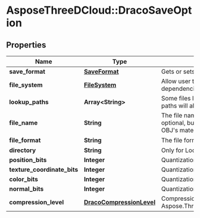 # AsposeThreeDCloud::DracoSaveOption

## Properties
Name | Type | Description | Notes
------------ | ------------- | ------------- | -------------
**save_format** | [**SaveFormat**](SaveFormat.md) | Gets or sets  of the SaveFormat. | [optional] 
**file_system** | [**FileSystem**](FileSystem.md) | Allow user to handle how to manage the external dependencies during load/save. | [optional] 
**lookup_paths** | **Array&lt;String&gt;** | Some files like OBJ depends on external file, the lookup paths will allows Aspose.3D to look for external file to load | [optional] 
**file_name** | **String** | The file name of the exporting/importing scene. This is optional, but useful when serialize external assets like OBJ&#39;s material. | [optional] 
**file_format** | **String** | The file format��like FBX,U3D,PDF .... | [optional] 
**directory** | **String** | Only for LocalFileSystem | [optional] 
**position_bits** | **Integer** | Quantization bits for position, default value is 14 | [optional] 
**texture_coordinate_bits** | **Integer** | Quantization bits for texture coordinate, default value is 12 | [optional] 
**color_bits** | **Integer** | Quantization bits for vertex color, default value is 10 | [optional] 
**normal_bits** | **Integer** | Quantization bits for normal vectors, default value is 10 | [optional] 
**compression_level** | [**DracoCompressionLevel**](DracoCompressionLevel.md) | Compression level, default value is Aspose.ThreeD.Formats.DracoCompressionLevel.Standard. | [optional] 


